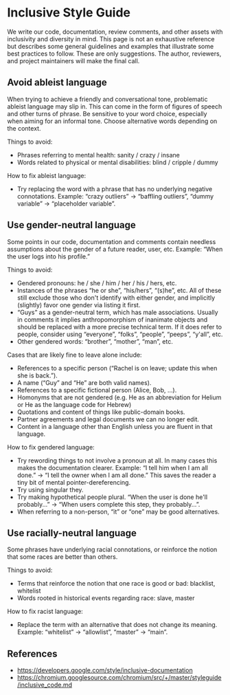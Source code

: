 # Inclusive Style Guide

We write our code, documentation, review comments, and other assets with inclusivity and diversity in mind. This page is not an exhaustive reference but describes some general guidelines and examples that illustrate some best practices to follow. These are only suggestions. The author, reviewers, and project maintainers will make the final call.

## Avoid ableist language

When trying to achieve a friendly and conversational tone, problematic ableist language may slip in. This can come in the form of figures of speech and other turns of phrase. Be sensitive to your word choice, especially when aiming for an informal tone. Choose alternative words depending on the context.

Things to avoid:

- Phrases referring to mental health: sanity / crazy / insane
- Words related to physical or mental disabilities: blind / cripple / dummy

How to fix ableist language:

- Try replacing the word with a phrase that has no underlying negative connotations. Example: “crazy outliers” → “baffling outliers”, “dummy variable” → “placeholder variable”.

## Use gender-neutral language

Some points in our code, documentation and comments contain needless assumptions about the gender of a future reader, user, etc. Example: “When the user logs into his profile.”

Things to avoid:

- Gendered pronouns: he / she / him / her / his / hers, etc.
- Instances of the phrases “he or she”, “his/hers”, “(s)he”, etc. All of these still exclude those who don't identify with either gender, and implicitly (slightly) favor one gender via listing it first.
- “Guys” as a gender-neutral term, which has male associations. Usually in comments it implies anthropomorphism of inanimate objects and should be replaced with a more precise technical term. If it does refer to people, consider using “everyone”, “folks”, “people”, “peeps”, “y'all”, etc.
- Other gendered words: “brother”, “mother”, “man”, etc.

Cases that are likely fine to leave alone include:

- References to a specific person (“Rachel is on leave; update this when she is back.”).
- A name (“Guy” and “He” are both valid names).
- References to a specific fictional person (Alice, Bob, ...).
- Homonyms that are not gendered (e.g. He as an abbreviation for Helium or He as the language code for Hebrew)
- Quotations and content of things like public-domain books.
- Partner agreements and legal documents we can no longer edit.
- Content in a language other than English unless you are fluent in that language.

How to fix gendered language:

- Try rewording things to not involve a pronoun at all. In many cases this makes the documentation clearer. Example: “I tell him when I am all done.” → “I tell the owner when I am all done.” This saves the reader a tiny bit of mental pointer-dereferencing.
- Try using singular they.
- Try making hypothetical people plural. “When the user is done he'll probably...” → “When users complete this step, they probably...”.
- When referring to a non-person, “it” or “one” may be good alternatives.

## Use racially-neutral language

Some phrases have underlying racial connotations, or reinforce the notion that some races are better than others.

Things to avoid:

- Terms that reinforce the notion that one race is good or bad: blacklist, whitelist
- Words rooted in historical events regarding race: slave, master

How to fix racist language:

- Replace the term with an alternative that does not change its meaning. Example: “whitelist” →  “allowlist”, “master” → “main”.

## References

- <https://developers.google.com/style/inclusive-documentation>
- <https://chromium.googlesource.com/chromium/src/+/master/styleguide/inclusive_code.md>
